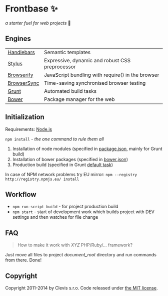 # Frontbase :sparkles:

*a starter fuel for web projects* :rocket:


## Engines

<table>
<tr><td><a href="http://handlebarsjs.com">Handlebars</a></td><td>Semantic templates</td></tr>
<tr><td><a href="http://learnboost.github.io/stylus">Stylus</a></td><td>Expressive, dynamic and robust CSS preprocessor</td></tr>
<tr><td><a href="http://browserify.org">Browserify</a></td><td>JavaScript bundling with require() in the browser</td></tr>
<tr><td><a href="http://browsersync.io">BrowserSync</a></td><td>Time-saving synchronised browser testing</td></tr>
<tr><td><a href="http://gruntjs.com">Grunt</a></td><td>Automated build tasks</td></tr>
<tr><td><a href="http://bower.io">Bower</a></td><td>Package manager for the web</td></tr>
</table>


## Initialization

Requirements: [Node.js](http://nodejs.org/download)

`npm install` - *the one command to rule them all*

1. Installation of node modules (specified in [package.json](package.json), mainly for Grunt build)
2. Installation of bower packages (specified in [bower.json](bower.json))
3. Production build (specified in Grunt [default task](Gruntfile.js))

In case of NPM network problems try EU mirror: `npm --registry http://registry.npmjs.eu/ install`


## Workflow

* `npm run-script build` - for project production build
* `npm start` - start of development work which builds project with DEV settings and then watches for file change


## FAQ

> How to make it work with *XYZ* PHP/Ruby/... framework?

Just move all files to project *document_root* directory and run commands from there. Done!


## Copyright

Copyright 2011-2014 by Clevis s.r.o. Code released under [the MIT license](LICENSE).
